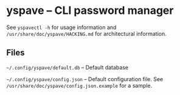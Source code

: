 # yspave – CLI password manager

See `yspavectl -h` for usage information and `/usr/share/doc/yspave/HACKING.md` for architectural information.

## Files
`~/.config/yspave/default.db` – Default database

`~/.config/yspave/config.json` – Default configuration file. See `/usr/share/doc/yspave/config.json.example` for a sample.

